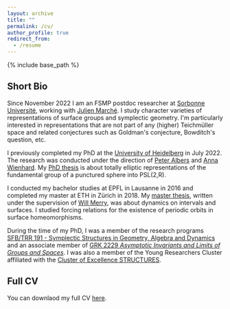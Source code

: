 ```yaml
---
layout: archive
title: ""
permalink: /cv/
author_profile: true
redirect_from:
  - /resume
---
```


{% include base_path %}

## Short Bio
Since November 2022 I am an FSMP postdoc researcher at [Sorbonne Université](https://www.sorbonne-universite.fr/en), working with [Julien Marché](https://webusers.imj-prg.fr/~julien.marche/). I study character varieties of representations of surface groups and symplectic geometry. I'm particularly interested in representations that are not part of any (higher) Teichmüller space and related conjectures such as Goldman's conjecture, Bowditch's question, etc.

I previously completed my PhD at the [University of Heidelberg](https://www.uni-heidelberg.de/) in July 2022. The research was conducted under the direction of [Peter Albers](https://www.mathi.uni-heidelberg.de/~palbers/) and [Anna Wienhard](https://www.mathi.uni-heidelberg.de/~wienhard/). My [PhD thesis](https://arnaudmaret.github.io/files/thesis-arnaud-maret.pdf) is about totally elliptic representations of the fundamental group of a punctured sphere into PSL(2,R). 

I conducted my bachelor studies at EPFL in Lausanne in 2016 and completed my master at ETH in Zürich in 2018. My [master thesis](http://arnaudmaret.github.io/files/master_thesis.pdf), written under the supervision of [Will Merry](https://www.merry.io/), was about dynamics on intervals and surfaces. I studied forcing relations for the existence of periodic orbits in surface homeomorphisms.

During the time of my PhD, I was a member of the research programs [SFB/TRR 191 - Symplectic Structures in Geometry, Algebra and Dynamics](http://www.mi.uni-koeln.de/CRC-TRR191/) and an associate member of  [GRK 2229 _Asymptotic Invariants and Limits of Groups and Spaces_](http://www.groups-and-spaces.kit.edu/26.php). I was also a member of the Young Researchers Cluster affiliated with the [Cluster of Excellence STRUCTURES](https://www.thphys.uni-heidelberg.de/~structures/).

## Full CV
You can downlaod my full CV [here](http://arnaudmaret.github.io/files/cv.pdf).
